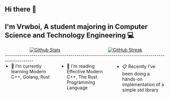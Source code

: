 ## Hi there 👋
   I'm Vrwboi, A student majoring in Computer Science and Technology Engineering 💻
--------------------------------------------------------------------------------------------
<div style="display: flex; width: 100%;">
  <a href="https://github.com/vrwboi" style="flex: 1; text-align: center;">
    <img height="170" align="center" src="https://github-readme-stats.vercel.app/api?username=vrwboi&show_icons=true&theme=omni&count_private=true" alt="Github Stats" style="max-width: 100%; height: auto;" />
  </a>
  <a href="https://github.com/vrwboi" style="flex: 1; text-align: center;">
    <img height="170" align="center" src="https://streak-stats.demolab.com?user=vrwboi&theme=neon&mode=weekly" alt="GitHub Streak" style="max-width: 100%; height: auto;" />
  </a>
</div>
--------------------------------------------------------------------------------------------
<div style="display: flex; gap: 20px;">
  <ul style="flex: 1; margin: 0; padding-left: 20px;">
    <li>🌱 I’m currently learning Modern C++, Golang, Rust</li>
  </ul>
  <ul style="flex: 1; margin: 0; padding-left: 20px;">
    <li>📖 I'm reading Effective Modern C++, The Rust Programming Language</li>
  </ul>
  <ul style="flex: 1; margin: 0; padding-left: 20px;">
    <li>📋 Recently I've been doing a hands-on implementation of a simple std library</li>
  </ul>
</div>
<script src="https://gist.github.com/vrwboi/e9cdf8ea589d72c885bba17f77053fd1.js"></script>

<!-- <a href="https://github.com/anuraghazra/github-readme-stats">
        <img height="500"  align="center" src="https://github-readme-stats.vercel.app/api/top-langs/?username=vrwboi&langs_count=15&layout=pie" alt="Top Langs" style="max-width: 100%" />
</a> -->


<!--
**vrwboi/vrwboi** is a ✨ _special_ ✨ repository because its `README.md` (this file) appears on your GitHub profile.

Here are some ideas to get you started:


- 🔭 I’m currently working on ...
- 🌱 I’m currently learning ...
- 👯 I’m looking to collaborate on ...
- 🤔 I’m looking for help with ...
- 💬 Ask me about ...
- 📫 How to reach me: ...
- 😄 Pronouns: ...
- ⚡ Fun fact: ...
-->
